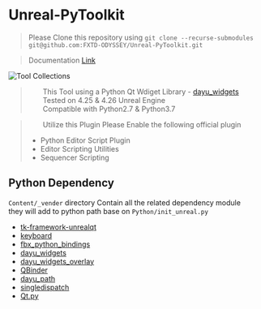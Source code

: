 # Unreal-PyToolkit

> Please Clone this repository using  `git clone --recurse-submodules git@github.com:FXTD-ODYSSEY/Unreal-PyToolkit.git`  


> Documentation [Link](http://wiki.l0v0.com/unreal/PyToolkit/#/)

![Tool Collections](http://cdn.jsdelivr.net/gh/FXTD-ODYSSEY/CG_wiki@gh-pages/unreal/PyToolkit/_img/01.png)

> &emsp;&emsp;This Tool using a Python Qt Wdiget Library - [dayu_widgets](https://github.com/phenom-films/dayu_widgets)     
> &emsp;&emsp;Tested on 4.25 & 4.26 Unreal Engine  
> &emsp;&emsp;Compatible with Python2.7 & Python3.7  

> &emsp;&emsp;Utilize this Plugin Please Enable the following official plugin      
> + Python Editor Script Plugin     
> + Editor Scripting Utilities    
> + Sequencer Scripting    

## Python Dependency

`Content/_vender` directory Contain all the related dependency module   
they will add to python path base on `Python/init_unreal.py`     
+ [tk-framework-unrealqt](https://github.com/ue4plugins/tk-framework-unrealqt) 
+ [keyboard](https://github.com/boppreh/keyboard) 
+ [fbx_python_bindings](https://github.com/FXTD-ODYSSEY/fbx_python_bindings)
+ [dayu_widgets](https://github.com/phenom-films/dayu_widgets)
+ [dayu_widgets_overlay](https://github.com/FXTD-ODYSSEY/dayu_widgets_overlay)
+ [QBinder](https://github.com/FXTD-ODYSSEY/QBinder)
+ [dayu_path](https://github.com/phenom-films/dayu_path)
+ [singledispatch](https://pypi.org/project/singledispatch/)
+ [Qt.py](https://github.com/mottosso/Qt.py)
